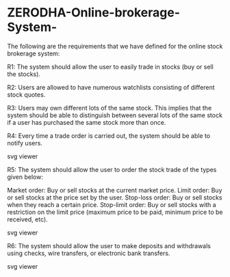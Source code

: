 # ZERODHA-Online-brokerage-System-

The following are the requirements that we have defined for the online stock brokerage system:

R1: The system should allow the user to easily trade in stocks (buy or sell the stocks).

R2: Users are allowed to have numerous watchlists consisting of different stock quotes.

R3: Users may own different lots of the same stock. This implies that the system should be able to distinguish between several lots of the same stock if a user has purchased the same stock more than once.

R4: Every time a trade order is carried out, the system should be able to notify users.


svg viewer

R5: The system should allow the user to order the stock trade of the types given below:

Market order: Buy or sell stocks at the current market price.
Limit order: Buy or sell stocks at the price set by the user.
Stop-loss order: Buy or sell stocks when they reach a certain price.
Stop-limit order: Buy or sell stocks with a restriction on the limit price (maximum price to be paid, minimum price to be received, etc).

svg viewer

R6: The system should allow the user to make deposits and withdrawals using checks, wire transfers, or electronic bank transfers.


svg viewer
